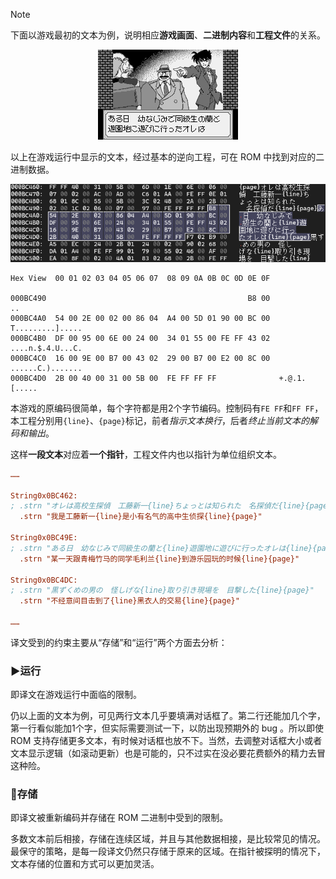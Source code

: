 > [!note]
下面以游戏最初的文本为例，说明相应**游戏画面**、**二进制内容**和**工程文件**的关系。

<p align="center">
  <img src="assets/gameplay.png" alt="游戏画面"/>
</p>
以上在游戏运行中显示的文本，经过基本的逆向工程，可在 ROM 中找到对应的二进制数据。
<p align="center">
  <img src="assets/hexdump.png" alt="二进制内容"/>
</p>

```
Hex View  00 01 02 03 04 05 06 07  08 09 0A 0B 0C 0D 0E 0F
 
000BC490                                             B8 00                ..
000BC4A0  54 00 2E 00 02 00 86 04  A4 00 5D 01 90 00 BC 00  T.........].....
000BC4B0  DF 00 95 00 6E 00 24 00  34 01 55 00 FE FF 43 02  ....n.$.4.U...C.
000BC4C0  16 00 9E 00 B7 00 43 02  29 00 B7 00 E2 00 8C 00  ......C.).......
000BC4D0  2B 00 40 00 31 00 5B 00  FE FF FF FF              +.@.1.[.....
```
本游戏的原编码很简单，每个字符都是用2个字节编码。控制码有`FE FF`和`FF FF`，本工程分别用`{line}`、`{page}`标记，前者*指示文本换行*，后者*终止当前文本的解码和输出*。

这样**一段文本**对应着**一个指针**，工程文件内也以指针为单位组织文本。
```ini
……

String0x0BC462:
; .strn "オレは高校生探偵　工藤新一{line}ちょっとは知られた　名探偵だ{line}{page}"
  .strn "我是工藤新一{line}是小有名气的高中生侦探{line}{page}"

String0x0BC49E:
; .strn "ある日　幼なじみで同級生の蘭と{line}遊園地に遊びに行ったオレは{line}{page}"
  .strn "某一天跟青梅竹马的同学毛利兰{line}到游乐园玩的时候{line}{page}"

String0x0BC4DC:
; .strn "黒ずくめの男の　怪しげな{line}取り引き現場を　目撃した{line}{page}"
  .strn "不经意间目击到了{line}黑衣人的交易{line}{page}"

……
```

译文受到的约束主要从“存储”和“运行”两个方面去分析：

### ▶️运行

即译文在游戏运行中面临的限制。

仍以上面的文本为例，可见两行文本几乎要填满对话框了。第二行还能加几个字，第一行看似能加1个字，但实际需要测试一下，以防出现预期外的 bug 。所以即使 ROM 支持存储更多文本，有时候对话框也放不下。当然，去调整对话框大小或者文本显示逻辑（如滚动更新）也是可能的，只不过实在没必要花费额外的精力去冒这种险。


### 💾存储

  即译文被重新编码并存储在 ROM 二进制中受到的限制。
  
  多数文本前后相接，存储在连续区域，并且与其他数据相接，是比较常见的情况。最保守的策略，是每一段译文仍然只存储于原来的区域。在指针被探明的情况下，文本存储的位置和方式可以更加灵活。
